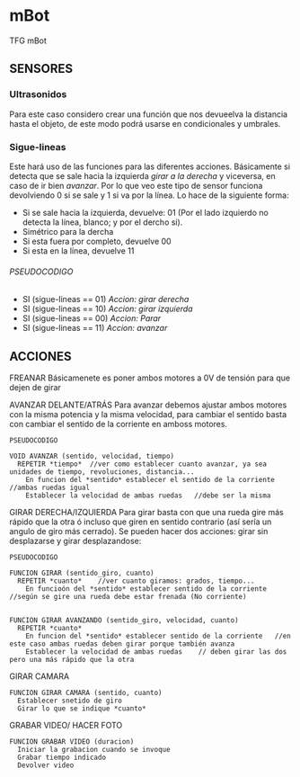 # mBot
TFG mBot


## SENSORES
  ### Ultrasonidos
  Para este caso considero crear una función que nos devueelva la distancia hasta el objeto, de este modo podrá usarse en condicionales y umbrales.
  
  ### Sigue-lineas
  Este hará uso de las funciones para las diferentes acciones. Básicamente si detecta que se sale hacia la izquierda *girar a la derecha* y viceversa, en caso de ir bien *avanzar*.
  Por lo que veo este tipo de sensor funciona devolviendo 0 si se sale y 1 si va por la línea. Lo hace de la siguiente forma:
  * Si se sale hacia la izquierda, devuelve: 01 (Por el lado izquierdo no detecta la línea, blanco; y por el dercho si).    
  * Simétrico para la dercha
  * Si esta fuera por completo, devuelve 00
  * Si esta en la línea, devuelve 11

  ###### PSEUDOCODIGO
  - SI (sigue-lineas == 01) *Accion: girar derecha*
  - SI (sigue-lineas == 10) *Accion: girar izquierda*
  - SI (sigue-lineas == 00) *Accion: Parar*
  - SI (sigue-lineas == 11) *Accion: avanzar*
    
    

## ACCIONES
FREANAR
    Básicamenete es poner ambos motores a 0V de tensión para que dejen de girar
    
AVANZAR DELANTE/ATRÁS
    Para avanzar debemos ajustar ambos motores con la misma potencia y la misma velocidad, para cambiar el sentido basta con cambiar el sentido de la corriente en amboss motores.
    
    PSEUDOCODIGO
    
    VOID AVANZAR (sentido, velocidad, tiempo)
      REPETIR *tiempo*  //ver como establecer cuanto avanzar, ya sea unidades de tiempo, revoluciones, distancia... 
        En funcion del *sentido* establecer el sentido de la corriente    //ambas ruedas igual
        Establecer la velocidad de ambas ruedas   //debe ser la misma
      
    
GIRAR DERECHA/IZQUIERDA
  Para girar basta con que una rueda gire más rápido que la otra ó incluso que giren en sentido contrario (así sería un angulo de giro más cerrado).
  Se pueden hacer dos acciones: girar sin desplazarse y girar desplazandose:
  
    PSEUDOCODIGO
    
    FUNCION GIRAR (sentido_giro, cuanto)
      REPETIR *cuanto*    //ver cuanto giramos: grados, tiempo...
        En funcioón del *sentido* establecer sentido de la corriente    //según se gire una rueda debe estar frenada (No corriente)
      
      
    FUNCION GIRAR AVANZANDO (sentido_giro, velocidad, cuanto)
      REPETIR *cuanto*
        En funcion del *sentido* establecer sentido de la corriente   //en este caso ambas ruedas deben girar porque también avanza
        Establecer la velocidad de ambas ruedas    // deben girar las dos pero una más rápido que la otra
      
GIRAR CAMARA

    FUNCION GIRAR CAMARA (sentido, cuanto)
      Establecer snetido de giro
      Girar lo que se indique *cuanto*

GRABAR VIDEO/ HACER FOTO

    FUNCION GRABAR VIDEO (duracion)
      Iniciar la grabacion cuando se invoque  
      Grabar tiempo indicado
      Devolver video
